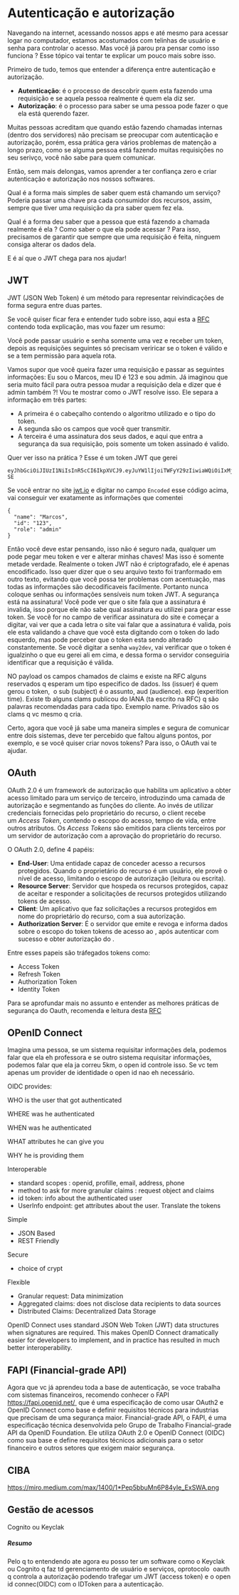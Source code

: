 # Autenticação e autorização

Navegando na internet, acessando nossos apps e até mesmo para acessar logar no computador, estamos acostumados com telinhas de usuário e senha para controlar o acesso. Mas você já parou pra pensar como isso funciona ? Esse tópico vai tentar te explicar um pouco mais sobre isso.

Primeiro de tudo, temos que entender a diferença entre autenticação e autorização.

- **Autenticação**: é o processo de descobrir quem esta fazendo uma requisição e se aquela pessoa realmente é quem ela diz ser.
- **Autorização**: é o processo para saber se uma pessoa pode fazer o que ela está querendo fazer.

Muitas pessoas acreditam que quando estão fazendo chamadas internas (dentro dos servidores) não precisam se preocupar com autenticação e autorização, porém, essa prática gera vários problemas de matenção a longo prazo, como se alguma pessoa está fazendo muitas requisições no seu serivço, você não sabe para quem comunicar.

Então, sem mais delongas, vamos aprender a ter confiança zero e criar autenticação e autorização nos nossos softwares.

Qual é a forma mais simples de saber quem está chamando um serviço?
Poderia passar uma chave pra cada consumidor dos recursos, assim, sempre que tiver uma requisição da pra saber quem fez ela.

Qual é a forma deu saber que a pessoa que está fazendo a chamada realmente é ela ? Como saber o que ela pode acessar ?
Para isso, precisamos de garantir que sempre que uma requisição é feita, ninguem consiga alterar os dados dela.

E é aí que o JWT chega para nos ajudar!

## JWT
JWT (JSON Web Token) é um método para representar reivindicações de forma segura entre duas partes.

Se você quiser ficar fera e entender tudo sobre isso, aqui esta a [RFC](https://datatracker.ietf.org/doc/html/rfc7519) contendo toda explicação, mas vou fazer um resumo:

Você pode passar usuário e senha somente uma vez e receber um token, depois as requisições seguintes só precisam veriricar se o token é válido e se a tem permissão para aquela rota.

Vamos supor que você queira fazer uma requisição e passar as seguintes informações: Eu sou o Marcos, meu ID é 123 e sou admin. Já imaginou que seria muito fácil para outra pessoa mudar a requisição dela e dizer que é admin também ?!
Vou te mostrar como o JWT resolve isso. 
Ele separa a informação em três partes:
- A primeira é o cabeçalho contendo o algoritmo utilizado e o tipo do token.
- A segunda são os campos que você quer transmitir.
- A terceira é uma assinatura dos seus dados, e aqui que entra a segurança da sua requisição, pois somente um token assinado é valido.

Quer ver isso na prática ?
Esse é um token JWT que gerei
```
eyJhbGciOiJIUzI1NiIsInR5cCI6IkpXVCJ9.eyJuYW1lIjoiTWFyY29zIiwiaWQiOiIxMjMiLCJyb2xlIjoiYWRtaW4ifQ.CvzchzYI18CLUzOJJRriY3HfhRYElNu970IaPRqW-SE
```
Se você entrar no site [jwt.io](https://jwt.io/) e digitar no campo `Encoded` esse código acima, vai conseguir ver exatamente as informações que comentei
```
{
  "name": "Marcos",
  "id": "123",
  "role": "admin"
}
```
Então você deve estar pensando, isso não é seguro nada, qualquer um pode pegar meu token e ver e alterar minhas chaves!
Mas isso é somente metade verdade. 
Realmente o token JWT não é criptografado, ele é apenas encodificado. Isso quer dizer que o seu arquivo texto foi tranformado em outro texto, evitando que você possa ter problemas com acentuação, mas todas as informações são decodificaveis facilmente. Portanto nunca coloque senhas ou informações sensíveis num token JWT. 
A segurança está na assinatura! Você pode ver que o site fala que a assinatura é invalida, isso porque ele não sabe qual assinatura eu utilizei para gerar esse token. Se você for no campo de verificar assinatura do site e começar a digitar, vai ver que a cada letra o site vai falar que a assinatura é valida, pois ele esta validando a chave que você esta digitando com o token do lado esquerdo, mas pode perceber que o token esta sendo alterado constantemente. Se você digitar a senha `way2dev`, vai verificar que o token é igualzinho o que eu gerei ali em cima, e dessa forma o servidor conseguiria identificar que a requisição é válida.

NO payload os campos chamados de claims e existe na RFC alguns reservados q esperam um tipo especifico de dados. Iss (issuer) é quem gerou o token,  o sub (subject) é o assunto, aud (audience). exp (experition time). Existe tb alguns clams publicou do IANA (ta escrito na RFC) q são palavras recomendadas para cada tipo. Exemplo name. Privados são os clams q vc mesmo q cria.

Certo, agora que você já sabe uma maneira simples e segura de comunicar entre dois sistemas, deve ter percebido que faltou alguns pontos, por exemplo, e se você quiser criar novos tokens? Para isso, o OAuth vai te ajudar.

## OAuth
OAuth 2.0 é um framework de autorização que habilita um aplicativo a obter acesso limitado para um serviço de terceiro, introduzindo uma camada de autorização e segmentando as funções do cliente. Ao invés de utilizar credenciais fornecidas pelo proprietário do recurso, o client recebe um *Access Token*, contendo o escopo do acesso, tempo de vida, entre outros atributos. Os *Access Tokens* são emitidos para clients terceiros por um servidor de autorização com a aprovação do proprietário do recurso.

O OAuth 2.0, define 4 papéis:

- **End-User**: Uma entidade capaz de conceder acesso a recursos protegidos. Quando o proprietário do recurso é um usuário, ele provê o nível de acesso, limitando o escopo de autorização (leitura ou escrita).
- **Resource Server**: Servidor que hospeda os recursos protegidos, capaz de aceitar e responder a solicitações de recursos protegidos utilizando tokens de acesso.
- **Client**: Um aplicativo que faz solicitações a recursos protegidos em nome do proprietário do recurso, com a sua autorização.
- **Authorization Server**: É o servidor que emite e revoga e informa dados sobre o escopo do token tokens de acesso ao , após autenticar com sucesso e obter autorização do .

Entre esses papeis são tráfegados tokens como:
- Access Token
- Refresh Token
- Authorization Token
- Identity Token

Para se aprofundar mais no assunto e entender as melhores práticas de segurança do Oauth, recomenda e leitura desta [RFC](https://datatracker.ietf.org/doc/html/draft-ietf-oauth-security-topics-16)

## OPenID Connect
Imagina uma pessoa, se um sistema requisitar informações dela, podemos falar que ela eh professora e se outro sistema requisitar informações, podemos falar que ela ja correu 5km, o open id controle isso. Se vc tem apenas um provider de identidade o open id nao eh necessário.

OIDC provides:

WHO is the user that got authenticated

WHERE was he authenticated

WHEN was he authenticated

WHAT attributes he can give you

WHY he is providing them

Interoperable

- standard scopes : openid, profille, email, address, phone
- method to ask for more granular claims : request object and claims
- id token: info about the authenticated user
- UserInfo endpoint: get attributes about the user. Translate the tokens

Simple

- JSON Based
- REST Friendly

Secure

- choice of crypt

Flexible

- Granular request: Data minimization
- Aggregated claims: does not disclose data recipients to data sources
- Distributed Claims: Decentralized Data Storage

OpenID Connect uses standard JSON Web Token (JWT) data structures when signatures are required. This makes OpenID Connect dramatically easier for developers to implement, and in practice has resulted in much better interoperability.

## FAPI (Financial-grade API)
Agora que vc já aprendeu toda a base de autenticação, se voce trabalha com sistemas financeiros, recomendo conhecer o FAPI https://fapi.openid.net/  que é uma especificação de como usar OAuth2 e OpenID Connect como base e definir requisitos técnicos para industrias que precisam de uma segurança maior.
Financial-grade API, o FAPI, é uma especificação técnica desenvolvida pelo Grupo de Trabalho Financial-grade API da OpenID Foundation. Ele utiliza OAuth 2.0 e OpenID Connect (OIDC) como sua base e define requisitos técnicos adicionais para o setor financeiro e outros setores que exigem maior segurança.

## CIBA
https://miro.medium.com/max/1400/1*Pep5bbuMn6P84yIe_ExSWA.png

## Gestão de acessos
Cognito ou Keyclak


##### Resumo
Pelo q to entendendo ate agora eu posso ter um software como o Keyclak ou Cognito q faz td gerenciamento de usuário e serviços, oprotocolo  oauth q controla a autorização podendo trafegar um JWT (access token) e o open id connec(OIDC) com o IDToken para a autenticação.
